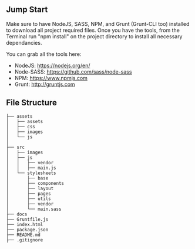 ## Jump Start

Make sure to have NodeJS, SASS, NPM, and Grunt (Grunt-CLI too) installed to download all project required files. Once you have the tools, from the Terminal run "npm install" on the project directory to install all necessary dependancies.

You can grab all the tools here: 
* NodeJS: https://nodejs.org/en/
* Node-SASS: https://github.com/sass/node-sass
* NPM: https://www.npmjs.com
* Grunt: http://gruntjs.com

## File Structure
````
├── assets
│   ├── assets
│   ├── css
│   ├── images
│   └── js
│
├── src
│   ├── images
│   ├── js
│   │   ├── vendor
│   │   ├── main.js
│   └── stylesheets
│       ├── base
│       ├── components
│       ├── layout
│       ├── pages
│       ├── utils
│       ├── vendor
│       └── main.sass
├── docs
├── Gruntfile.js
├── index.html
├── package.json
├── README.md
├── .gitignore
````